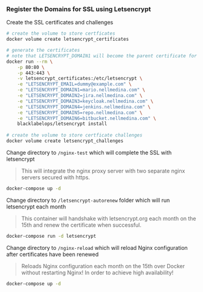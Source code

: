 
### Register the Domains for SSL using Letsencrypt

Create the SSL certificates and challenges
``` bash
# create the volume to store certficates
docker volume create letsencrypt_certificates

# generate the certificates
# note that LETSENCRYPT_DOMAIN1 will become the parent certificate for the other domains
docker run --rm \
    -p 80:80 \
    -p 443:443 \
    -v letsencrypt_certificates:/etc/letsencrypt \
    -e "LETSENCRYPT_EMAIL=dummy@example.com" \
    -e "LETSENCRYPT_DOMAIN1=mario.nellmedina.com" \
    -e "LETSENCRYPT_DOMAIN2=jira.nellmedina.com" \
    -e "LETSENCRYPT_DOMAIN3=keycloak.nellmedina.com" \
    -e "LETSENCRYPT_DOMAIN4=jenkins.nellmedina.com" \
    -e "LETSENCRYPT_DOMAIN5=repo.nellmedina.com" \
    -e "LETSENCRYPT_DOMAIN6=bitbucket.nellmedina.com" \
    blacklabelops/letsencrypt install
    
# create the volume to store certficate challenges
docker volume create letsencrypt_challenges
```

Change directory to `/nginx-test` which will complete the SSL with letsencrypt
> This will integrate the nginx proxy server with two separate nginx servers secured with https.
``` bash
docker-compose up -d
```

Change directory to `/letsencrypt-autorenew` folder which will run letsencrypt each month
> This container will handshake with letsencrypt.org each month on the 15th and renew the certificate when successful.
``` bash
docker-compose run -d letsencrypt
```

Change directory to `/nginx-reload` which will reload Nginx configuration after certificates have been renewed
> Reloads Nginx configuration each month on the 15th over Docker without restarting Nginx! In order to achieve high availability!
``` bash
docker-compose up -d
```